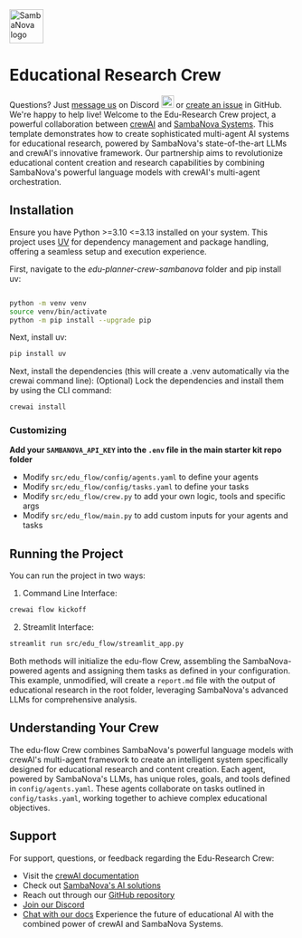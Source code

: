 <picture>
<a href="https://sambanova.ai/"\>
<source media="(prefers-color-scheme: dark)" srcset="../images/SambaNova-light-logo-1.png" height="60">
<img alt="SambaNova logo" src="../../../images/SambaNova-dark-logo-1.png" height="60">
</picture>
</a>

# Educational Research Crew

Questions? Just <a href="https://discord.gg/54bNAqRw" target="_blank">message us</a> on Discord <a href="https://discord.gg/54bNAqRw" target="_blank"><img src="https://github.com/sambanova/ai-starter-kit/assets/150964187/aef53b52-1dc0-4cbf-a3be-55048675f583" alt="Discord" width="22"/></a> or <a href="https://github.com/sambanova/ai-starter-kit/issues/new/choose" target="_blank">create an issue</a> in GitHub. We're happy to help live!
Welcome to the Edu-Research Crew project, a powerful collaboration between [crewAI](https://crewai.com) and [SambaNova Systems](https://sambanova.ai). This template demonstrates how to create sophisticated multi-agent AI systems for educational research, powered by SambaNova's state-of-the-art LLMs and crewAI's innovative framework. Our partnership aims to revolutionize educational content creation and research capabilities by combining SambaNova's powerful language models with crewAI's multi-agent orchestration.

## Installation
Ensure you have Python >=3.10 <=3.13 installed on your system. This project uses [UV](https://docs.astral.sh/uv/) for dependency management and package handling, offering a seamless setup and execution experience.

First, navigate to the *edu-planner-crew-sambanova* folder and pip install uv:
```bash

python -m venv venv
source venv/bin/activate
python -m pip install --upgrade pip
```

Next, install uv:

```bash
pip install uv
```

Next, install the dependencies (this will create a .venv automatically via the crewai command line):
(Optional) Lock the dependencies and install them by using the CLI command:
```bash
crewai install
```

### Customizing
**Add your `SAMBANOVA_API_KEY` into the `.env` file in the main starter kit repo folder**
- Modify `src/edu_flow/config/agents.yaml` to define your agents
- Modify `src/edu_flow/config/tasks.yaml` to define your tasks
- Modify `src/edu_flow/crew.py` to add your own logic, tools and specific args
- Modify `src/edu_flow/main.py` to add custom inputs for your agents and tasks

## Running the Project
You can run the project in two ways:
1. Command Line Interface:
```bash
crewai flow kickoff
```
2. Streamlit Interface:
```bash
streamlit run src/edu_flow/streamlit_app.py
```
Both methods will initialize the edu-flow Crew, assembling the SambaNova-powered agents and assigning them tasks as defined in your configuration.
This example, unmodified, will create a `report.md` file with the output of educational research in the root folder, leveraging SambaNova's advanced LLMs for comprehensive analysis.

## Understanding Your Crew
The edu-flow Crew combines SambaNova's powerful language models with crewAI's multi-agent framework to create an intelligent system specifically designed for educational research and content creation. Each agent, powered by SambaNova's LLMs, has unique roles, goals, and tools defined in `config/agents.yaml`. These agents collaborate on tasks outlined in `config/tasks.yaml`, working together to achieve complex educational objectives.

## Support
For support, questions, or feedback regarding the Edu-Research Crew:
- Visit the [crewAI documentation](https://docs.crewai.com)
- Check out [SambaNova's AI solutions](https://sambanova.ai)
- Reach out through our [GitHub repository](https://github.com/joaomdmoura/crewai)
- [Join our Discord](https://discord.com/invite/X4JWnZnxPb)
- [Chat with our docs](https://chatg.pt/DWjSBZn)
Experience the future of educational AI with the combined power of crewAI and SambaNova Systems.